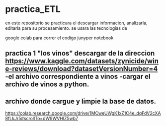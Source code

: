# practica_ETL
en este repositorio se practicara el  descargar informacion, analizarla, editarla para su procesamiento.
se usara las tecnologías de 

google colab     para correr el codigo 
junyper notebook

practica 1 "los vinos"
descargar de la direccion 
https://www.kaggle.com/datasets/zynicide/wine-reviews/download?datasetVersionNumber=4
-el archivo correspondiente a vinos
-cargar el archivo de vinos a python.
-

## archivo donde cargue y limpie la base de datos. 
https://colab.research.google.com/drive/1MCweUWgK1xZ1C4e_dqFdV2cXA8fLkJr5#scrollTo=dW9WVHlZ5wb7
